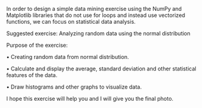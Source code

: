 In order to design a simple data mining exercise using the NumPy and Matplotlib libraries that do not use for loops and instead use vectorized functions, we can focus on statistical data analysis.

Suggested exercise: Analyzing random data using the normal distribution

Purpose of the exercise:

• Creating random data from normal distribution.

• Calculate and display the average, standard deviation and other statistical features of the data.

• Draw histograms and other graphs to visualize data.

I hope this exercise will help you and I will give you the final photo.

